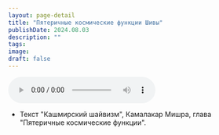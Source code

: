 ```yaml
---
layout: page-detail
title: "Пятеричные космические функции Шивы"
publishDate: 2024.08.03
description: ""
tags:
image:
draft: false
---
```


<audio title="2024.08.03 - Пятеричные космические функции Шивы.mp3" src="/upload/iblock/991/vlhco093n05xfjnuzdnvk2k9n6dl9ppc.mp3" controls=""></audio>

* Текст "Кашмирский шайвизм", Камалакар Мишра, глава "Пятеричные космические функции".

  

